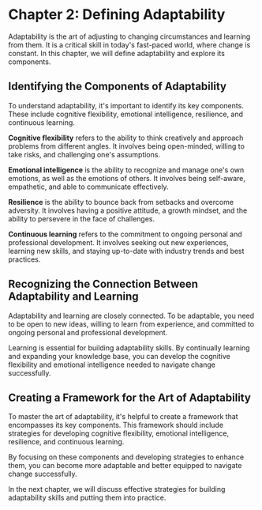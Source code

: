Chapter 2: Defining Adaptability
================================

Adaptability is the art of adjusting to changing circumstances and learning from them. It is a critical skill in today's fast-paced world, where change is constant. In this chapter, we will define adaptability and explore its components.

Identifying the Components of Adaptability
------------------------------------------

To understand adaptability, it's important to identify its key components. These include cognitive flexibility, emotional intelligence, resilience, and continuous learning.

**Cognitive flexibility** refers to the ability to think creatively and approach problems from different angles. It involves being open-minded, willing to take risks, and challenging one's assumptions.

**Emotional intelligence** is the ability to recognize and manage one's own emotions, as well as the emotions of others. It involves being self-aware, empathetic, and able to communicate effectively.

**Resilience** is the ability to bounce back from setbacks and overcome adversity. It involves having a positive attitude, a growth mindset, and the ability to persevere in the face of challenges.

**Continuous learning** refers to the commitment to ongoing personal and professional development. It involves seeking out new experiences, learning new skills, and staying up-to-date with industry trends and best practices.

Recognizing the Connection Between Adaptability and Learning
------------------------------------------------------------

Adaptability and learning are closely connected. To be adaptable, you need to be open to new ideas, willing to learn from experience, and committed to ongoing personal and professional development.

Learning is essential for building adaptability skills. By continually learning and expanding your knowledge base, you can develop the cognitive flexibility and emotional intelligence needed to navigate change successfully.

Creating a Framework for the Art of Adaptability
------------------------------------------------

To master the art of adaptability, it's helpful to create a framework that encompasses its key components. This framework should include strategies for developing cognitive flexibility, emotional intelligence, resilience, and continuous learning.

By focusing on these components and developing strategies to enhance them, you can become more adaptable and better equipped to navigate change successfully.

In the next chapter, we will discuss effective strategies for building adaptability skills and putting them into practice.
